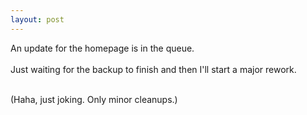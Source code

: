 ```yaml
---
layout: post
---
```


An update for the homepage is in the queue.<br>
<br>
Just waiting for the backup to finish and then I'll start a major rework.<br>
<br>

(Haha, just joking. Only minor cleanups.)<br>
<br>

